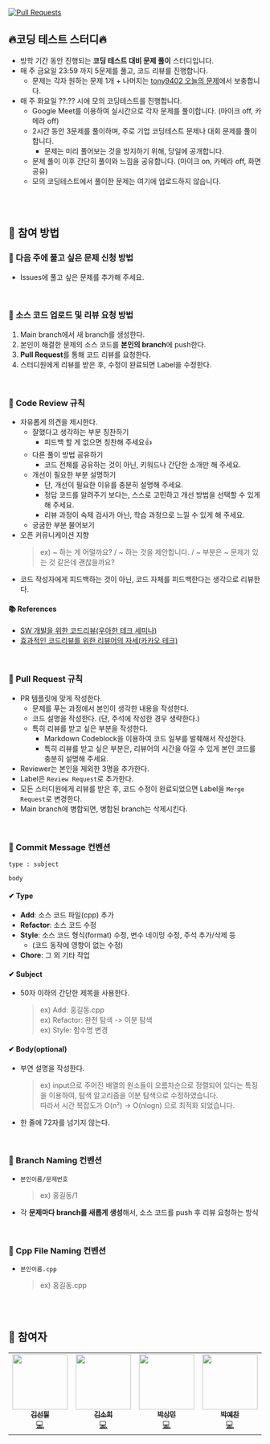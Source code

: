 [![Pull Requests][pr-shield]][pr-url]

## 🔥코딩 테스트 스터디🔥
- 방학 기간 동안 진행되는 **코딩 테스트 대비 문제 풀이** 스터디입니다.
- 매 주 금요일 23:59 까지 5문제를 풀고, 코드 리뷰를 진행합니다.
    - 문제는 각자 원하는 문제 1개 + 나머지는 [tony9402 오늘의 문제](https://github.com/tony9402/baekjoon/blob/main/picked.md)에서 보충합니다.
- 매 주 화요일 ??:?? 시에 모의 코딩테스트를 진행합니다.
    - Google Meet를 이용하여 실시간으로 각자 문제를 풀이합니다. (마이크 off, 카메라 off)
    - 2시간 동안 3문제를 풀이하며, 주로 기업 코딩테스트 문제나 대회 문제를 풀이합니다.
        - 문제는 미리 풀어보는 것을 방지하기 위해, 당일에 공개합니다.
    - 문제 풀이 이후 간단히 풀이와 느낌을 공유합니다. (마이크 on, 카메라 off, 화면 공유)
    - 모의 코딩테스트에서 풀이한 문제는 여기에 업로드하지 않습니다.

<br>
<br>

## 🔸 참여 방법

### 🔹 다음 주에 풀고 싶은 문제 신청 방법
- Issues에 풀고 싶은 문제를 추가해 주세요.

<br>

### 🔹 소스 코드 업로드 및 리뷰 요청 방법
1. Main branch에서 새 branch를 생성한다.
2. 본인이 해결한 문제의 소스 코드를 **본인의 branch**에 push한다.
3. **Pull Request**를 통해 코드 리뷰를 요청한다.
4. 스터디원에게 리뷰를 받은 후, 수정이 완료되면 Label을 수정한다.

<br>

### 🔹 Code Review 규칙
- 자유롭게 의견을 제시한다.
    - 잘했다고 생각하는 부분 칭찬하기
        - 피드백 할 게 없으면 칭찬해 주세요👍
    - 다른 풀이 방법 공유하기
        - 코드 전체를 공유하는 것이 아닌, 키워드나 간단한 소개만 해 주세요.
    - 개선이 필요한 부분 설명하기
        - 단, 개선이 필요한 이유를 충분히 설명해 주세요.
        - 정답 코드를 알려주기 보다는, 스스로 고민하고 개선 방법을 선택할 수 있게 해 주세요.
        - 리뷰 과정이 숙제 검사가 아닌, 학습 과정으로 느낄 수 있게 해 주세요.
    - 궁굼한 부분 물어보기
- 오픈 커뮤니케이션 지향
    > ex) ~ 하는 게 어떨까요? / ~ 하는 것을 제안합니다. / ~ 부분은 ~ 문제가 있는 것 같은데 괜찮을까요?
- 코드 작성자에게 피드백하는 것이 아닌, 코드 자체를 피드백한다는 생각으로 리뷰한다.

#### 📚 References
- [SW 개발을 위한 코드리뷰(우아한 테크 세미나)](https://www.youtube.com/watch?v=ssDMIcPBqUE&ab_channel=%EC%9A%B0%EC%95%84%ED%95%9CTech)
- [효과적인 코드리뷰를 위한 리뷰어의 자세(카카오 테크)](https://tech.kakao.com/2022/03/17/2022-newkrew-onboarding-codereview/)

<br>

### 🔹 Pull Request 규칙
- PR 템플릿에 맞게 작성한다.
    - 문제를 푸는 과정에서 본인이 생각한 내용을 작성한다.
    - 코드 설명을 작성한다. (단, 주석에 작성한 경우 생략한다.)
    - 특히 리뷰를 받고 싶은 부분을 작성한다.
        - Markdown Codeblock을 이용하여 코드 일부를 발췌해서 작성한다.
        - 특히 리뷰를 받고 싶은 부분은, 리뷰어의 시간을 아낄 수 있게 본인 코드를 충분히 설명해 주세요.
- Reviewer는 본인을 제외한 3명을 추가한다.
- Label은 `Review Request`로 추가한다.
- 모든 스터디원에게 리뷰를 받은 후, 코드 수정이 완료되었으면 Label을 `Merge Request`로 변경한다.
- Main branch에 병합되면, 병합된 branch는 삭제시킨다.

<br>

### 🔹 Commit Message 컨벤션
```
type : subject

body
```
#### ✔ Type
- **Add**: 소스 코드 파일(cpp) 추가
- **Refactor**: 소스 코드 수정
- **Style**: 소스 코드 형식(format) 수정, 변수 네이밍 수정, 주석 추가/삭제 등 
    - (코드 동작에 영향이 없는 수정)
- **Chore**: 그 외 기타 작업

#### ✔ Subject
- 50자 이하의 간단한 제목을 사용한다.
    > ex) Add: 홍길동.cpp <br>
    > ex) Refactor: 완전 탐색 -> 이분 탐색 <br>
    > ex) Style: 함수명 변경

#### ✔ Body(optional)
- 부연 설명을 작성한다.
    > ex) input으로 주어진 배열의 원소들이 오름차순으로 정렬되어 있다는 특징을 이용하여, 탐색 알고리즘을 이분 탐색으로 수정하였습니다. <br>
    > 따라서 시간 복잡도가 O(n²) -> O(nlogn) 으로 최적화 되었습니다.
- 한 줄에 72자를 넘기지 않는다.

<br>

### 🔹 Branch Naming 컨벤션
- `본인이름/문제번호`
    > ex) 홍길동/1
- 각 **문제마다 branch를 새롭게 생성**해서, 소스 코드를 push 후 리뷰 요청하는 방식

<br>

### 🔹 Cpp File Naming 컨벤션
- `본인이름.cpp`
    > ex) 홍길동.cpp

<br>
<br>

## 🔸 참여자
<table>
  <tr>
    <td align="center">
      <a href="https://github.com/seonpilKim">
        <img src="https://avatars.githubusercontent.com/u/68049320?v=4" width="110px;" alt=""/><br />
        <sub><b>김선필</b></sub></a><br />
        <a href="https://github.com/seonpilKim" title="Code">💻</a>
    </td>
    <td align="center">
      <a href="https://github.com/elbica">
        <img src="https://avatars.githubusercontent.com/u/74011724?v=4" width="110px;" alt=""/><br />
        <sub><b>김소희</b></sub></a><br />
        <a href="https://github.com/elbica" title="Code">💻</a>
    </td>
    <td align="center">
      <a href="https://github.com/shadowpur97">
        <img src="https://avatars.githubusercontent.com/u/25563369?v=4" width="110px;" alt=""/><br />
        <sub><b>박상민</b></sub></a><br />
        <a href="https://github.com/shadowpur97" title="Code">💻</a>
    </td>
    <td align="center">
      <a href="https://github.com/raetic">
        <img src="https://avatars.githubusercontent.com/u/83604180?v=4" width="110px;" alt=""/><br />
        <sub><b>박예찬</b></sub></a><br />
        <a href="https://github.com/raetic" title="Code">💻</a>
    </td>
  </tr>
</table>  

[pr-shield]: https://img.shields.io/github/issues-pr/Study-CodingTest/Study?style=for-the-badge
[pr-url]: https://github.com/Study-CodingTest/Study/pulls
